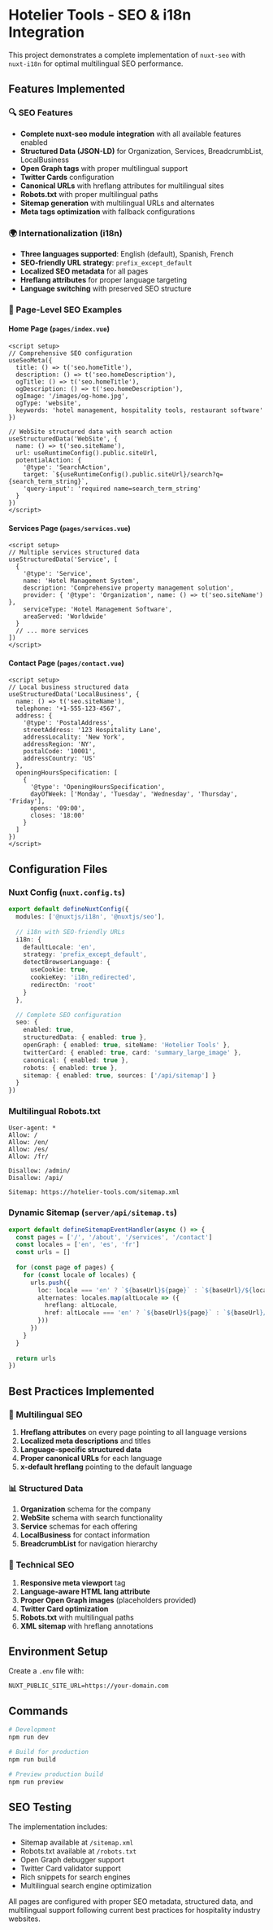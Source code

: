 # Hotelier Tools - SEO & i18n Integration

This project demonstrates a complete implementation of `nuxt-seo` with `nuxt-i18n` for optimal multilingual SEO performance.

## Features Implemented

### 🔍 SEO Features
- **Complete nuxt-seo module integration** with all available features enabled
- **Structured Data (JSON-LD)** for Organization, Services, BreadcrumbList, LocalBusiness
- **Open Graph tags** with proper multilingual support
- **Twitter Cards** configuration
- **Canonical URLs** with hreflang attributes for multilingual sites
- **Robots.txt** with proper multilingual paths
- **Sitemap generation** with multilingual URLs and alternates
- **Meta tags optimization** with fallback configurations

### 🌍 Internationalization (i18n)
- **Three languages supported**: English (default), Spanish, French
- **SEO-friendly URL strategy**: `prefix_except_default`
- **Localized SEO metadata** for all pages
- **Hreflang attributes** for proper language targeting
- **Language switching** with preserved SEO structure

### 📄 Page-Level SEO Examples

#### Home Page (`pages/index.vue`)
```vue
<script setup>
// Comprehensive SEO configuration
useSeoMeta({
  title: () => t('seo.homeTitle'),
  description: () => t('seo.homeDescription'),
  ogTitle: () => t('seo.homeTitle'),
  ogDescription: () => t('seo.homeDescription'),
  ogImage: '/images/og-home.jpg',
  ogType: 'website',
  keywords: 'hotel management, hospitality tools, restaurant software'
})

// WebSite structured data with search action
useStructuredData('WebSite', {
  name: () => t('seo.siteName'),
  url: useRuntimeConfig().public.siteUrl,
  potentialAction: {
    '@type': 'SearchAction',
    target: `${useRuntimeConfig().public.siteUrl}/search?q={search_term_string}`,
    'query-input': 'required name=search_term_string'
  }
})
</script>
```

#### Services Page (`pages/services.vue`)
```vue
<script setup>
// Multiple services structured data
useStructuredData('Service', [
  {
    '@type': 'Service',
    name: 'Hotel Management System',
    description: 'Comprehensive property management solution',
    provider: { '@type': 'Organization', name: () => t('seo.siteName') },
    serviceType: 'Hotel Management Software',
    areaServed: 'Worldwide'
  }
  // ... more services
])
</script>
```

#### Contact Page (`pages/contact.vue`)
```vue
<script setup>
// Local business structured data
useStructuredData('LocalBusiness', {
  name: () => t('seo.siteName'),
  telephone: '+1-555-123-4567',
  address: {
    '@type': 'PostalAddress',
    streetAddress: '123 Hospitality Lane',
    addressLocality: 'New York',
    addressRegion: 'NY',
    postalCode: '10001',
    addressCountry: 'US'
  },
  openingHoursSpecification: [
    {
      '@type': 'OpeningHoursSpecification',
      dayOfWeek: ['Monday', 'Tuesday', 'Wednesday', 'Thursday', 'Friday'],
      opens: '09:00',
      closes: '18:00'
    }
  ]
})
</script>
```

## Configuration Files

### Nuxt Config (`nuxt.config.ts`)
```typescript
export default defineNuxtConfig({
  modules: ['@nuxtjs/i18n', '@nuxtjs/seo'],
  
  // i18n with SEO-friendly URLs
  i18n: {
    defaultLocale: 'en',
    strategy: 'prefix_except_default',
    detectBrowserLanguage: {
      useCookie: true,
      cookieKey: 'i18n_redirected',
      redirectOn: 'root'
    }
  },

  // Complete SEO configuration
  seo: {
    enabled: true,
    structuredData: { enabled: true },
    openGraph: { enabled: true, siteName: 'Hotelier Tools' },
    twitterCard: { enabled: true, card: 'summary_large_image' },
    canonical: { enabled: true },
    robots: { enabled: true },
    sitemap: { enabled: true, sources: ['/api/sitemap'] }
  }
})
```

### Multilingual Robots.txt
```
User-agent: *
Allow: /
Allow: /en/
Allow: /es/
Allow: /fr/

Disallow: /admin/
Disallow: /api/

Sitemap: https://hotelier-tools.com/sitemap.xml
```

### Dynamic Sitemap (`server/api/sitemap.ts`)
```typescript
export default defineSitemapEventHandler(async () => {
  const pages = ['/', '/about', '/services', '/contact']
  const locales = ['en', 'es', 'fr']
  const urls = []
  
  for (const page of pages) {
    for (const locale of locales) {
      urls.push({
        loc: locale === 'en' ? `${baseUrl}${page}` : `${baseUrl}/${locale}${page}`,
        alternates: locales.map(altLocale => ({
          hreflang: altLocale,
          href: altLocale === 'en' ? `${baseUrl}${page}` : `${baseUrl}/${altLocale}${page}`
        }))
      })
    }
  }
  
  return urls
})
```

## Best Practices Implemented

### 🎯 Multilingual SEO
1. **Hreflang attributes** on every page pointing to all language versions
2. **Localized meta descriptions** and titles
3. **Language-specific structured data**
4. **Proper canonical URLs** for each language
5. **x-default hreflang** pointing to the default language

### 📊 Structured Data
1. **Organization** schema for the company
2. **WebSite** schema with search functionality
3. **Service** schemas for each offering
4. **LocalBusiness** for contact information
5. **BreadcrumbList** for navigation hierarchy

### 🔗 Technical SEO
1. **Responsive meta viewport** tag
2. **Language-aware HTML lang attribute**
3. **Proper Open Graph images** (placeholders provided)
4. **Twitter Card optimization**
5. **Robots.txt** with multilingual paths
6. **XML sitemap** with hreflang annotations

## Environment Setup

Create a `.env` file with:
```
NUXT_PUBLIC_SITE_URL=https://your-domain.com
```

## Commands

```bash
# Development
npm run dev

# Build for production
npm run build

# Preview production build
npm run preview
```

## SEO Testing

The implementation includes:
- Sitemap available at `/sitemap.xml`
- Robots.txt available at `/robots.txt`
- Open Graph debugger support
- Twitter Card validator support
- Rich snippets for search engines
- Multilingual search engine optimization

All pages are configured with proper SEO metadata, structured data, and multilingual support following current best practices for hospitality industry websites.